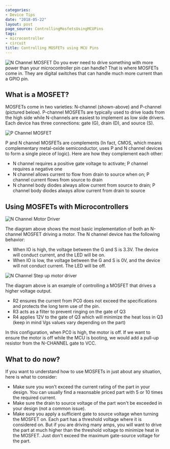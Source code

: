 ```yaml
---
categories:
- Device Tips
date: "2018-05-22"
layout: post
page_source: ControllingMosfetsUsingMCUPins
tags:
- microcontroller
- circuit
title: Controlling MOSFETs using MCU Pins
---
```


![N Channel MOSFET](/images/n-channel.png)
Do you ever need to drive something with more power than your microcontroller pin can handle? That is where MOSFETs come in. They are digital switches that can handle much more current than a GPIO pin.

## What is a MOSFET?

MOSFETs come in two varieties: N-channel (shown-above) and P-channel (pictured below).  P-channel MOSFETs are typically used to drive loads from the high side while N-channels are easiest to implement as low side drivers. Each device has three connections: gate (G), drain (D), and source (S).

![P Channel MOSFET](/images/p-channel.png)

P and N channel MOSFETs are complements (In fact, CMOS, which means complementary metal-oxide semiconductor, uses P and N channel devices to form a single piece of logic).  Here are how they complement each other:

- N channel requires a positive gate voltage to activate; P channel requires a negative one
- N channel allows current to flow from drain to source when on; P channel current flows from source to drain
- N channel body diodes always allow current from source to drain; P channel body diodes always allow current from drain to source

## Using MOSFETs with Microcontrollers

![N Channel Motor Driver](/images/n-channel-motor-driver.png)

The diagram above shows the most basic implementation of both an N-channel MOSFET driving a motor. The N channel device has the following behavior:

- When IO is high, the voltage between the G and S is 3.3V. The device will conduct current, and the LED will be on.
- When IO is low, the voltage between the G and S is 0V, and the device will not conduct current. The LED will be off.

![N Channel Step up motor driver](/images/n-channel-step-up-motor-drive.png)

The diagram above is an example of controlling a MOSFET that drives a higher voltage output.  

- R2 ensures the current from PC0 does not exceed the specifications and protects the long term use of the pin.
- R3 acts as a filter to prevent ringing on the gate of Q3
- R4 applies 12V to the gate of Q3 which will minimize the heat loss in Q3 (keep in mind Vgs values vary depending on the part)

In this configuration, when PC0 is high, the motor is off. If we want to ensure the motor is off while the MCU is booting, we would add a pull-up resistor from the N-CHANNEL gate to VCC.

## What to do now?

If you want to understand how to use MOSFETs in just about any situation, here is what to consider:

- Make sure you won't exceed the current rating of the part in your design. You can usually find a reaonsable priced part with 5 or 10 times the required current.
- Make sure the drain to source voltage of the part won't be exceeded in your design (not a common issue).
- Make sure you apply a sufficient gate to source voltage when turning the MOSFET on. Each part has a threshold voltage where it is considered on. But if you are driving many amps, you will want to drive the part at much higher than the threshold voltage to minimize heat in the MOSFET. Just don't exceed the maximum gate-source voltage for the part.
